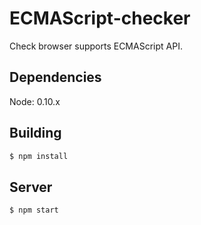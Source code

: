# ECMAScript-checker

Check browser supports ECMAScript API.

## Dependencies

Node: 0.10.x

## Building

```bash
$ npm install
```
## Server

```bash
$ npm start
```
